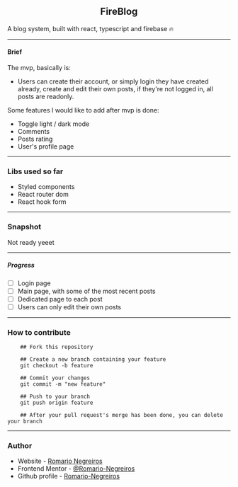 <h2 style="text-align: center">FireBlog</h2>

A blog system, built with react, typescript and firebase 🔥

-----------------------------------------------------------------------------------------------------------------------------

#### Brief

The mvp, basically is:
* Users can create their account, or simply login they have created already, create and edit their own posts, if they're not
logged in, all posts are readonly.

Some features I would like to add after mvp is done:
* Toggle light / dark mode
* Comments
* Posts rating
* User's profile page

-----------------------------------------------------------------------------------------------------------------------------

### Libs used so far
* Styled components
* React router dom
* React hook form

-----------------------------------------------------------------------------------------------------------------------------

### Snapshot
Not ready yeeet

-----------------------------------------------------------------------------------------------------------------------------

##### Progress
- [ ] Login page
- [ ] Main page, with some of the most recent posts
- [ ] Dedicated page to each post
- [ ] Users can only edit their own posts

-----------------------------------------------------------------------------------------------------------------------------

### How to contribute 

```
    ## Fork this repository

    ## Create a new branch containing your feature
    git checkout -b feature

    ## Commit your changes
    git commit -m "new feature"

    ## Push to your branch
    git push origin feature

    ## After your pull request's merge has been done, you can delete your branch

```

-----------------------------------------------------------------------------------------------------------------------------

### Author

- Website - [Romario Negreiros](https://romario-negreiros.github.io/Romario-frontend/)
- Frontend Mentor - [@Romario-Negreiros](https://www.frontendmentor.io/profile/Romario-Negreiros)
- Github profile - [Romario-Negreiros](https://github.com/Romario-Negreiros)
